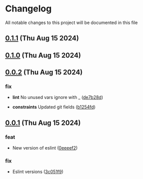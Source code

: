 
# Changelog

All notable changes to this project will be documented in this file


## [0.1.1](https://github.com/jwpkg/common-tools/compare/v0.1.0...v0.1.1) (Thu Aug 15 2024)



## [0.1.0](https://github.com/jwpkg/common-tools/compare/v0.0.2...v0.1.0) (Thu Aug 15 2024)



## [0.0.2](https://github.com/jwpkg/common-tools/compare/v0.0.1...v0.0.2) (Thu Aug 15 2024)

### fix

* **lint** No unused vars ignore with _ ([de7b28d](https://github.com/jwpkg/common-tools/commit/de7b28de12df328a144c2d8597504c8879e93e5e))

* **constraints** Updated git fields ([b1254fd](https://github.com/jwpkg/common-tools/commit/b1254fdebf1631bf1b6bde22227afad635ccb804))

## [0.0.1](https://github.com/joostvdwsd/common-tools/compare/v0.0.0...v0.0.1) (Thu Aug 15 2024)

### feat

* New version of eslint ([0eeeef2](https://github.com/joostvdwsd/common-tools/commit/0eeeef2058ede17c58f7887d69cf89c1026197dc))

### fix

* Eslint versions ([3c051f9](https://github.com/joostvdwsd/common-tools/commit/3c051f9e0826f245c0796b8662d4f54087260f58))
